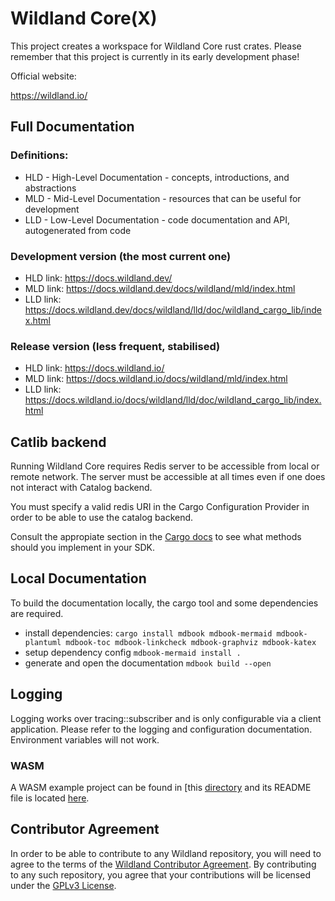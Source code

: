 # Wildland Core(X)

This project creates a workspace for Wildland Core rust crates.
Please remember that this project is currently in its early development phase!

Official website:

<https://wildland.io/>

## Full Documentation

### Definitions:

* HLD - High-Level Documentation - concepts, introductions, and abstractions
* MLD - Mid-Level Documentation - resources that can be useful for development
* LLD - Low-Level Documentation - code documentation and API, autogenerated from code

### Development version (the most current one)

* HLD link: <https://docs.wildland.dev/>
* MLD link: <https://docs.wildland.dev/docs/wildland/mld/index.html>
* LLD link: <https://docs.wildland.dev/docs/wildland/lld/doc/wildland_cargo_lib/index.html>

### Release version (less frequent, stabilised)

* HLD link: <https://docs.wildland.io/>
* MLD link: <https://docs.wildland.io/docs/wildland/mld/index.html>
* LLD link: <https://docs.wildland.io/docs/wildland/lld/doc/wildland_cargo_lib/index.html>


## Catlib backend

Running Wildland Core requires Redis server to be accessible from local or remote network. The
server must be accessible at all times even if one does not interact with Catalog backend.

You must specify a valid redis URI in the Cargo Configuration Provider in order to be able to
use the catalog backend.

Consult the appropiate section in the [Cargo docs](https://docs.wildland.dev/lld/doc/wildland_cargo_lib/api/config/trait.CargoCfgProvider.html)
to see what methods should you implement in your SDK.

## Local Documentation

To build the documentation locally, the cargo tool and some dependencies are required.

- install dependencies:
  `cargo install mdbook mdbook-mermaid mdbook-plantuml mdbook-toc mdbook-linkcheck mdbook-graphviz mdbook-katex`
- setup dependency config
  `mdbook-mermaid install .`
- generate and open the documentation
  `mdbook build --open`

## Logging

Logging works over tracing::subscriber and is only configurable via a client
application. Please refer to the logging and configuration documentation.
Environment variables will not work.

### WASM

A WASM example project can be found in [this [directory](./tests/ffi/wasm/) and its README file is located [here](./tests/ffi/wasm/README.md).

## Contributor Agreement

In order to be able to contribute to any Wildland repository, you will need to agree to the terms of the [Wildland Contributor Agreement](https://docs.wildland.io/contributor-agreement.html). By contributing to any such repository, you agree that your contributions will be licensed under the [GPLv3 License](https://gitlab.com/wildland/corex/wildland-core/-/blob/master/COPYING).
